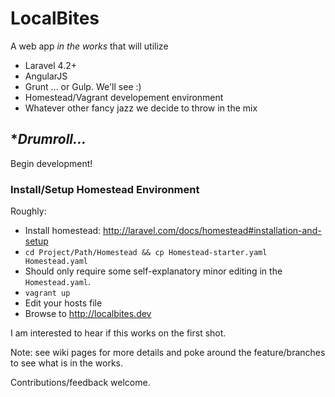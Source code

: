 # LocalBites

A web app *in the works* that will utilize

* Laravel 4.2+
* AngularJS
* Grunt ... or Gulp. We'll see :)
* Homestead/Vagrant developement environment
* Whatever other fancy jazz we decide to throw in the mix

## **Drumroll...*
Begin development!

### Install/Setup Homestead Environment

Roughly:
* Install homestead: http://laravel.com/docs/homestead#installation-and-setup
* `cd Project/Path/Homestead && cp Homestead-starter.yaml Homestead.yaml`
* Should only require some self-explanatory minor editing in the `Homestead.yaml`.
* `vagrant up`
* Edit your hosts file
* Browse to http://localbites.dev

I am interested to hear if this works on the first shot.

Note: see wiki pages for more details and poke around the feature/branches to see what is in the works.

Contributions/feedback welcome.
